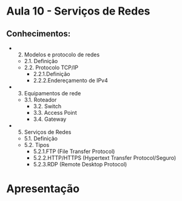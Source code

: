 # Aula 10 -  Serviços de Redes
## Conhecimentos:
- 2. Modelos e protocolo de redes
    - 2.1. Definição
    - 2.2. Protocolo TCP/IP
        - 2.2.1.Definição
        - 2.2.2.Endereçamento de IPv4
- 3. Equipamentos de rede
    - 3.1. Roteador
        - 3.2. Switch
        - 3.3. Access Point
        - 3.4. Gateway

- 5. Serviços de Redes
    - 5.1. Definição
    - 5.2. Tipos
        - 5.2.1.FTP (File Transfer Protocol)
        - 5.2.2.HTTP/HTTPS (Hypertext Transfer Protocol/Seguro)
        - 5.2.3.RDP (Remote Desktop Protocol)

# Apresentação

